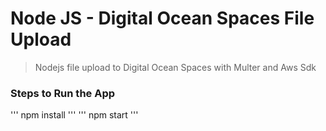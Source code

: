# Node JS - Digital Ocean Spaces File Upload
> Nodejs file upload to Digital Ocean Spaces with Multer and Aws Sdk

### Steps to Run the App
''' npm install '''
''' npm start '''
